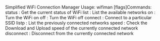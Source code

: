 Simplified WiFi Connection Manager
Usage: wifiman <command> [flags]Commands:
status      : Get the current status of WiFi
list        : List the available networks
on          : Turn the WiFi on
off         : Turn the WiFi off
connect     : Connect to a particular SSID
listp       : List the previously connected networks
speed       : Check the Download and Upload speed of the currently connected network
disconnect  : Disconnect from the currently connected network
